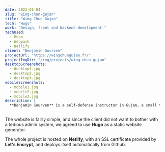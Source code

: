 ```yaml
---
date: 2023-01-04
slug: "wing-chun-gujan"
title: "Wing Chun Gujan"
tech: "Hugo"
work: "Design, front and backend development."
techUsed:
  - Hugo
  - Webpack
  - Netlify
client: "Benjamin Gourven"
projectUrl: "https://wingchungujan.fr/"
projectImgDir: "/img/projects/wing-chun-gujan"
desktopScreenshots:
  - desktop1.jpg
  - desktop2.jpg
  - desktop3.jpg
mobileScreenshots:
  - mobile1.jpg
  - mobile2.jpg
  - mobile3.jpg
description: |
  **Benjamin Gourven** is a self-defense instructor in Gujan, a small town in the south west of France. He wanted a website that would present his activities as well as allow him to showcase a few pictures of his martial arts seminars.
---
```


The website is fairly simple, and since the client did not want to bother with a tedious admin system, we agreed to use **Hugo** as a static website generator.

The whole project is hosted on **Netlify**, with an SSL certificate provided by **Let's Encrypt**, and deploys itself automatically from Github.

